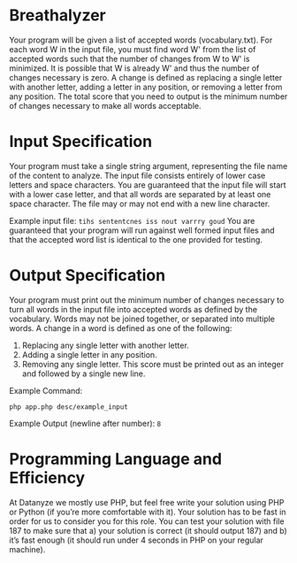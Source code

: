# Breathalyzer
Your program will be given a list of accepted words (vocabulary.txt). For each word W in the input file, you must find word W' from the list of accepted words such that the number of changes from W to W' is minimized. It is possible that W is already W' and thus the number of changes necessary is zero. A change is defined as replacing a single letter with another letter, adding a letter in any position, or removing a letter from any position. The total score that you need to output is the minimum number of changes necessary to make all words acceptable. 


# Input Specification
Your program must take a single string argument, representing the file name of the content to analyze. The input file consists entirely of lower case letters and space characters. You are guaranteed that the input file will start with a lower case letter, and that all words are separated by at least one space character. The file may or may not end with a new line character. 

Example input file:
`tihs sententcnes iss nout varrry goud`
You are guaranteed that your program will run against well formed input files and that the accepted word list is identical to the one provided for testing. 


# Output Specification
Your program must print out the minimum number of changes necessary to turn all words in the input file into accepted words as defined by the vocabulary. Words may not be joined together, or separated into multiple words. A change in a word is defined as one of the following:
1. Replacing any single letter with another letter.
2. Adding a single letter in any position.
3. Removing any single letter.
This score must be printed out as an integer and followed by a single new line. 

Example Command:

`php app.php desc/example_input`

Example Output (newline after number):
`8`
# Programming Language and Efficiency
At Datanyze we mostly use PHP, but feel free write your solution using PHP or Python (if you’re more comfortable with it). Your solution has to be fast in order for us to consider you for this role. You can test your solution with file 187 to make sure that a) your solution is correct (it should output 187) and b) it’s fast enough (it should run under 4 seconds in PHP on your regular machine).
